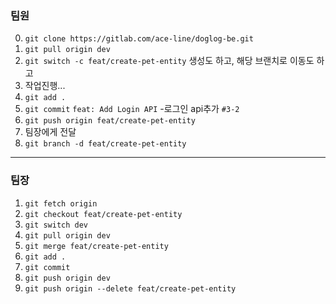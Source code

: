 
### 팀원

0. `git clone https://gitlab.com/ace-line/doglog-be.git `
1. `git pull origin dev` 
2. `git switch -c feat/create-pet-entity`
	생성도 하고, 해당 브랜치로 이동도 하고
3. 작업진행...
4. `git add .`
5. `git commit`
	`feat: Add Login API`
	-로그인 api추가
	`#3-2`
6. `git push origin feat/create-pet-entity`
7. 팀장에게 전달
8. `git branch -d feat/create-pet-entity`


---


### 팀장

1. `git fetch origin`
2. `git checkout feat/create-pet-entity`
3. `git switch dev`
4. `git pull origin dev`
5. `git merge feat/create-pet-entity`
6. `git add .`
7. `git commit`
8. `git push origin dev`
9. `git push origin --delete feat/create-pet-entity`

